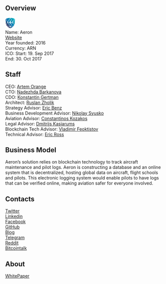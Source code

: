 ## Overview
![logo](../projects/logo/aeron.png)  
Name: Aeron  
[Website](https://aeron.aero/)  
Year founded: 2016  
Currency: ARN  
ICO: Start: 19. Sep 2017  
End: 30. Oct 2017
## Staff
CEO: [Artem Orange](../people/artem_orange.md)  
CTO: [Nadezhda Barkanova](../people/nadezhda_barkanova.md)  
CDO: [Konstantin Gertman](../people/konstantin_gertman.md)  
Architect: [Ruslan Zholik](../people/ruslan_zholik.md)  
Strategy Advisor: [Eric Benz](../people/eric_benz.md)  
Business Development Advisor: [Nikolay Syusko](../people/nikolay_syusko.md)  
Aviation Advisor: [Constantinos Kozakos](../people/constantinos_kozakos.md)  
Legal Advisor: [Dmitrijs Kasjarums](../people/dmitrijs_kasjarums.md)  
Blockchain Tech Advisor: [Vladimir Feoktistov](../people/vladimir_feoktistov.md)  
Technical Advisor: [Eric Ross](../people/eric_ross.md)
## Business Model
Aeron’s solution relies on blockchain technology to track aircraft maintenance and pilot logs. Aeron is constructing a database and an online system that is decentralized, hosting global data on aircraft, flight schools and pilots. This electronic logging system would enable pilots to have logs that can be verified online, making aviation safer for everyone involved.
## Contacts  
[Twitter](https://twitter.com/aeron_aero)  
[Linkedin](https://www.linkedin.com/company/24983043/)  
[Facebook](https://www.facebook.com/aeronpublic/)    
[GitHub](https://github.com/aeronaero/aeron)  
[Blog](https://medium.com/@aeronaero)  
[Telegram](https://t.me/aeronaero)  
[Reddit](https://www.reddit.com/r/AeronAero/)  
[Bitcointalk](https://bitcointalk.org/index.php?topic=2078239.0)
## About  
[WhitePaper](https://aeron.aero/AeronWhitepaper.pdf)  
